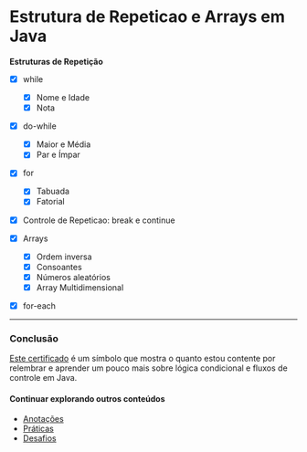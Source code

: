 # Estrutura de Repeticao e Arrays em Java

**Estruturas de Repetição**
- [x] while
	- [x] Nome e Idade
	- [x] Nota
- [x] do-while
	- [x] Maior e Média
	- [x] Par e Ímpar
- [x] for
	- [x] Tabuada
	- [x] Fatorial
- [x] Controle de Repeticao: break e continue
- [x] Arrays
	- [x] Ordem inversa
	- [x] Consoantes
	- [x] Números aleatórios
	- [x] Array Multidimensional
- [x] for-each


---

### Conclusão

[Este certificado](https://www.dio.me/certificate/06EEE56F/share) é um símbolo que mostra o quanto estou contente por relembrar e aprender um pouco mais sobre lógica condicional e fluxos de controle em Java.


#### Continuar explorando outros conteúdos

* [Anotações](https://github.com/danilotc/bootcamp-dio-banco-pan/tree/main/anotacoes)
* [Práticas](https://github.com/danilotc/bootcamp-dio-banco-pan/tree/main/src)
* [Desafios](https://github.com/danilotc/bootcamp-dio-banco-pan/tree/main/desafios)